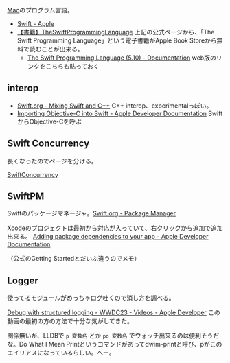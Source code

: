 [Mac](Mac)のプログラム言語。

- [Swift - Apple](https://www.apple.com/swift/)
- [【書籍】TheSwiftProgrammingLanguage](%E3%80%90%E6%9B%B8%E7%B1%8D%E3%80%91TheSwiftProgrammingLanguage)
上記の公式ページから、「The Swift Programming Language」という電子書籍がApple Book Storeから無料で読むことが出来る。
    - [The Swift Programming Language (5.10) - Documentation](https://docs.swift.org/swift-book/documentation/the-swift-programming-language/) web版のリンクをこちらも貼っておく

## interop

- [Swift.org - Mixing Swift and C++](https://www.swift.org/documentation/cxx-interop/) C++ interop、experimentalっぽい。
- [Importing Objective-C into Swift - Apple Developer Documentation](https://developer.apple.com/documentation/swift/importing-objective-c-into-swift) SwiftからObjective-Cを呼ぶ

## Swift Concurrency

長くなったのでページを分ける。

[SwiftConcurrency](SwiftConcurrency)

## SwiftPM

Swiftのパッケージマネージャ。[Swift.org - Package Manager](https://www.swift.org/documentation/package-manager/)

Xcodeのプロジェクトは最初から対応が入っていて、右クリックから追加で追加出来る。
[Adding package dependencies to your app - Apple Developer Documentation](https://developer.apple.com/documentation/xcode/adding-package-dependencies-to-your-app)

（公式のGetting Startedとだいぶ違うのでメモ）

## Logger

使ってるモジュールがめっちゃログ吐くので消し方を調べる。

[Debug with structured logging - WWDC23 - Videos - Apple Developer](https://developer.apple.com/videos/play/wwdc2023/10226/) この動画の最初の方の方法で十分な気がしてきた。

関係無いが、LLDBで `p 変数名` とか `po 変数名` でウォッチ出来るのは便利そうだな。Do What I Mean Printというコマンドがあってdwim-printと呼び、pがこのエイリアスになっているらしい。へー。